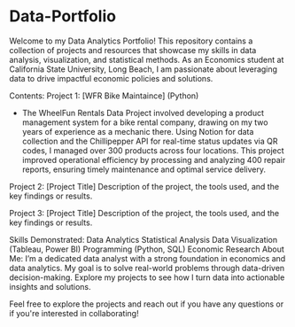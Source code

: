 # Data-Portfolio
Welcome to my Data Analytics Portfolio! This repository contains a collection of projects and resources that showcase my skills in data analysis, visualization, and statistical methods. As an Economics student at California State University, Long Beach, I am passionate about leveraging data to drive impactful economic policies and solutions.

Contents:
Project 1: [WFR Bike Maintaince] (Python)
- The WheelFun Rentals Data Project involved developing a product management system for a bike rental company, drawing on my two years of experience as a mechanic there. Using Notion for data collection and the Chillipepper API for real-time status updates via QR codes, I managed over 300 products across four locations. This project improved operational efficiency by processing and analyzing 400 repair reports, ensuring timely maintenance and optimal service delivery.

Project 2: [Project Title]
Description of the project, the tools used, and the key findings or results.

Project 3: [Project Title]
Description of the project, the tools used, and the key findings or results.

Skills Demonstrated:
Data Analytics
Statistical Analysis
Data Visualization (Tableau, Power BI)
Programming (Python, SQL)
Economic Research
About Me:
I’m a dedicated data analyst with a strong foundation in economics and data analytics. My goal is to solve real-world problems through data-driven decision-making. Explore my projects to see how I turn data into actionable insights and solutions.

Feel free to explore the projects and reach out if you have any questions or if you're interested in collaborating!
